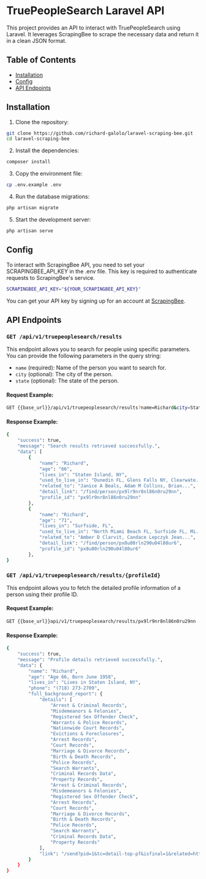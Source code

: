 # TruePeopleSearch Laravel API

This project provides an API to interact with TruePeopleSearch using Laravel. It leverages ScrapingBee to scrape the necessary data and return it in a clean JSON format. 

## Table of Contents

- [Installation](#installation)
- [Config](#config)
- [API Endpoints](#api-endpoints)

## Installation
1. Clone the repository:
```bash
git clone https://github.com/richard-galolo/laravel-scraping-bee.git
cd laravel-scraping-bee
```
2. Install the dependencies:
```bash
composer install
```
3. Copy the environment file:
```bash
cp .env.example .env
```
4. Run the database migrations:
```bash
php artisan migrate
```
5. Start the development server:
```bash
php artisan serve
```

## Config
To interact with ScrapingBee API, you need to set your SCRAPINGBEE_API_KEY in the .env file. This key is required to authenticate requests to ScrapingBee's service.
```bash
SCRAPINGBEE_API_KEY="${YOUR_SCRAPINGBEE_API_KEY}"
```
You can get your API key by signing up for an account at [ScrapingBee](https://www.scrapingbee.com/).

## API Endpoints

### `GET /api/v1/truepeoplesearch/results`

This endpoint allows you to search for people using specific parameters. You can provide the following parameters in the query string:

- `name` (required): Name of the person you want to search for.
- `city` (optional): The city of the person.
- `state` (optional): The state of the person.

#### Request Example:

```bash
GET {{base_url}}/api/v1/truepeoplesearch/results?name=Richard&city=Staten Island&state=NY
```

#### Response Example:

```bash
{
    "success": true,
    "message": "Search results retrieved successfully.",
    "data": [
        {
            "name": "Richard",
            "age": "66",
            "lives_in": "Staten Island, NY",
            "used_to_live_in": "Dunedin FL, Glens Falls NY, Clearwate...",
            "related_to": "Janice A Beals, Adam M Collins, Brian...",
            "detail_link": "/find/person/px9lr9nr8nl86n0ru29nn",
            "profile_id": "px9lr9nr8nl86n0ru29nn"
        },
        {
            "name": "Richard",
            "age": "71",
            "lives_in": "Surfside, FL",
            "used_to_live_in": "North Miami Beach FL, Surfside FL, Mi...",
            "related_to": "Amber D Clarvit, Candace Lepczyk Jean...",
            "detail_link": "/find/person/px8u80rln290u04l80ur6",
            "profile_id": "px8u80rln290u04l80ur6"
        },
}
```

### `GET /api/v1/truepeoplesearch/results/{profileId}`

This endpoint allows you to fetch the detailed profile information of a person using their profile ID.

#### Request Example:

```bash
GET {{base_url}}api/v1/truepeoplesearch/results/px9lr9nr8nl86n0ru29nn
```

#### Response Example:

```bash
{
    "success": true,
    "message": "Profile details retrieved successfully.",
    "data": {
        "name": "Richard",
        "age": "Age 66, Born June 1958",
        "lives_in": "Lives in Staten Island, NY",
        "phone": "(718) 273-2709",
        "full_background_report": {
            "details": [
                "Arrest & Criminal Records",
                "Misdemeanors & Felonies",
                "Registered Sex Offender Check",
                "Warrants & Police Records",
                "Nationwide Court Records",
                "Evictions & Foreclosures",
                "Arrest Records",
                "Court Records",
                "Marriage & Divorce Records",
                "Birth & Death Records",
                "Police Records",
                "Search Warrants",
                "Criminal Records Data",
                "Property Records",
                "Arrest & Criminal Records",
                "Misdemeanors & Felonies",
                "Registered Sex Offender Check",
                "Arrest Records",
                "Court Records",
                "Marriage & Divorce Records",
                "Birth & Death Records",
                "Police Records",
                "Search Warrants",
                "Criminal Records Data",
                "Property Records"
            ],
            "link": "/send?pid=1&tc=detail-top-pf&isfinal=1&related=https%3a%2f%2fwww.peoplefinders.com%2fcheckout%2fbackground-check%3fproductMenuName%3dsearch-name-background%26productOfferId%3dPremium-Membership-3-Day-Trial%26utm_source%3dtps%26utm_campaign%3dpf_topbutton_details_bgtrialcheckout%26id%3dG-9139738718670352977%26firstName%3d%26lastName%3dRichard"
        }
    }
}
```

